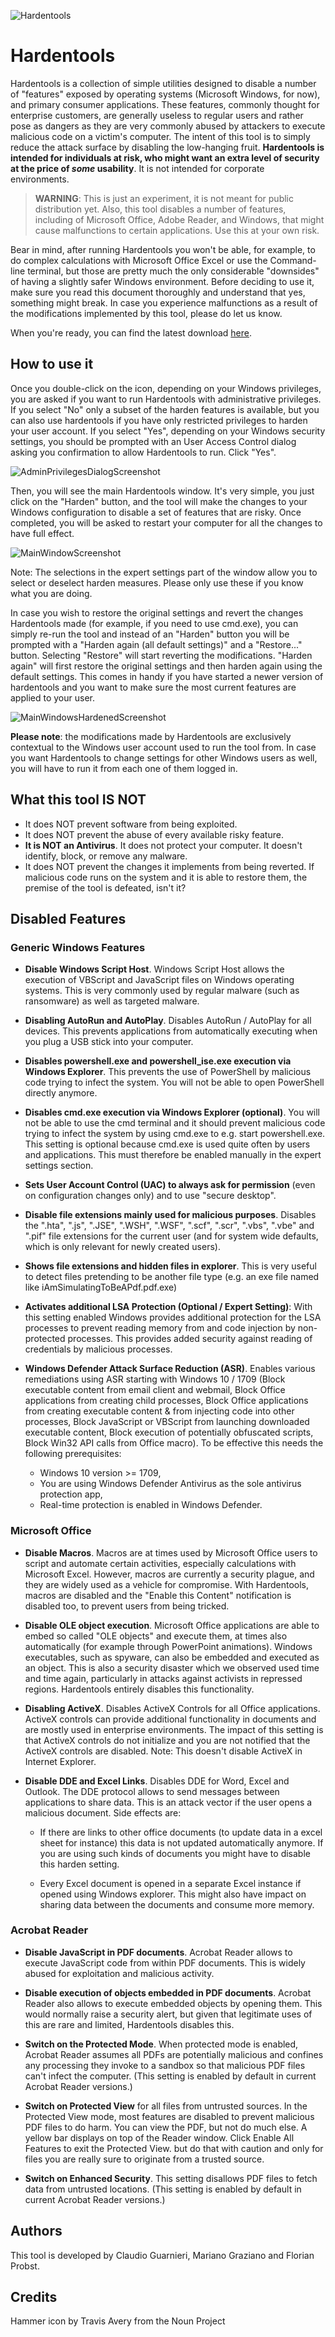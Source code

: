 ![Hardentools](https://github.com/securitywithoutborders/hardentools/raw/master/graphics/icon@128.png)

# Hardentools

Hardentools is a collection of simple utilities designed to disable a number of "features" exposed by operating systems (Microsoft Windows, for now), and primary consumer applications. These features, commonly thought for enterprise customers, are generally useless to regular users and rather pose as dangers as they are very commonly abused by attackers to execute malicious code on a victim's computer. The intent of this tool is to simply reduce the attack surface by disabling the low-hanging fruit. **Hardentools is intended for individuals at risk, who might want an extra level of security at the price of *some* usability**. It is not intended for corporate environments.

> **WARNING**: This is just an experiment, it is not meant for public distribution yet. Also, this tool disables a number of features, including of Microsoft Office, Adobe Reader, and Windows, that might cause malfunctions to certain applications. Use this at your own risk.

Bear in mind, after running Hardentools you won't be able, for example, to do complex calculations with Microsoft Office Excel or use the Command-line terminal, but those are pretty much the only considerable "downsides" of having a slightly safer Windows environment. Before deciding to use it, make sure you read this document thoroughly and understand that yes, something might break. In case you experience malfunctions as a result of the modifications implemented by this tool, please do let us know.

When you're ready, you can find the latest download [here](https://github.com/securitywithoutborders/hardentools/releases).

## How to use it

Once you double-click on the icon, depending on your Windows privileges, you are asked if you want to run Hardentools with administrative privileges. If you select "No" only a subset of the harden features is available, but you can also use hardentools if you have only restricted privileges to harden your user account. If you select "Yes", depending on your Windows security settings, you should be prompted with an User Access Control dialog asking you confirmation to allow Hardentools to run. Click "Yes".

![AdminPrivilegesDialogScreenshot](./graphics/AdminPrivDialog.jpg)

Then, you will see the main Hardentools window. It's very simple, you just click on the "Harden" button, and the tool will make the changes to your Windows configuration to disable a set of features that are risky. Once completed, you will be asked to restart your computer for all the changes to have full effect.

![MainWindowScreenshot](./graphics/MainWindow.jpg)

Note: The selections in the expert settings part of the window allow you to select or deselect harden measures. Please only use these if you know what you are doing.

In case you wish to restore the original settings and revert the changes Hardentools made (for example, if you need to use cmd.exe), you can simply re-run the tool and instead of an "Harden" button you will be prompted with a "Harden again (all default settings)" and a "Restore..." button. Selecting "Restore" will start reverting the modifications. "Harden again" will first restore the original settings and then harden again using the default settings. This comes in handy if you have started a newer version of hardentools and you want to make sure the most current features are applied to your user.

![MainWindowsHardenedScreenshot](./graphics/AlreadyHardened.jpg)

**Please note**: the modifications made by Hardentools are exclusively contextual to the Windows user account used to run the tool from. In case you want Hardentools to change settings for other Windows users as well, you will have to run it from each one of them logged in.

## What this tool IS NOT

- It does NOT prevent software from being exploited.
- It does NOT prevent the abuse of every available risky feature.
- **It is NOT an Antivirus**. It does not protect your computer. It doesn't identify, block, or remove any malware.
- It does NOT prevent the changes it implements from being reverted. If malicious code runs on the system and it is able to restore them, the premise of the tool is defeated, isn't it?


## Disabled Features

### Generic Windows Features

- **Disable Windows Script Host**. Windows Script Host allows the execution of VBScript and JavaScript files on Windows operating systems. This is very commonly used by regular malware (such as ransomware) as well as targeted malware.

- **Disabling AutoRun and AutoPlay**. Disables AutoRun / AutoPlay for all devices. This prevents applications from automatically executing when you plug a USB stick into your computer.

- **Disables powershell.exe and powershell_ise.exe execution via Windows Explorer**. This prevents the use of PowerShell by malicious code trying to infect the system. You will not be able to open PowerShell directly anymore. 

- **Disables cmd.exe execution via Windows Explorer (optional)**. You will not be able to use the cmd terminal and it should prevent malicious code trying to infect the system by using cmd.exe to e.g. start powershell.exe. This setting is optional because cmd.exe is used quite often by users and applications. This must therefore be enabled manually in the expert settings section.

- **Sets User Account Control (UAC) to always ask for permission** (even on configuration changes only) and to use "secure desktop".

- **Disable file extensions mainly used for malicious purposes**. Disables the ".hta", ".js", ".JSE", ".WSH", ".WSF", ".scf", ".scr", ".vbs", ".vbe" and ".pif" file extensions for the current user (and for system wide defaults, which is only relevant for newly created users).

- **Shows file extensions and hidden files in explorer**. This is very useful to detect files pretending to be another file type (e.g. an exe file named like iAmSimulatingToBeAPdf.pdf.exe)

- **Activates additional LSA Protection (Optional / Expert Setting)**: With this setting enabled Windows provides additional protection for the LSA processes to prevent reading memory from and code injection by non-protected processes. This provides added security against reading of credentials by malicious processes. 

- **Windows Defender Attack Surface Reduction (ASR)**. Enables various remediations using ASR starting with Windows 10 / 1709 (Block executable content from email client and webmail, Block Office applications from creating child processes, Block Office applications from creating executable content & from injecting code into other processes, Block JavaScript or VBScript from launching downloaded executable content, Block execution of potentially obfuscated scripts, Block Win32 API calls from Office macro). To be effective this needs the following prerequisites:

  - Windows 10 version >= 1709,
  - You are using Windows Defender Antivirus as the sole antivirus protection app,
  - Real-time protection is enabled in Windows Defender.

### Microsoft Office

- **Disable Macros**. Macros are at times used by Microsoft Office users to script and automate certain activities, especially calculations with Microsoft Excel. However, macros are currently a security plague, and they are widely used as a vehicle for compromise. With Hardentools, macros are disabled and the "Enable this Content" notification is disabled too, to prevent users from being tricked.

- **Disable OLE object execution**. Microsoft Office applications are able to embed so called "OLE objects" and execute them, at times also automatically (for example through PowerPoint animations). Windows executables, such as spyware, can also be embedded and executed as an object. This is also a security disaster which we observed used time and time again, particularly in attacks against activists in repressed regions. Hardentools entirely disables this functionality.

- **Disabling ActiveX**. Disables ActiveX Controls for all Office applications. ActiveX controls can provide additional functionality in documents and are mostly used in enterprise environments. The impact of this setting is that ActiveX controls do not initialize and you are not notified that the ActiveX controls are disabled. Note: This doesn't disable ActiveX in Internet Explorer.

- **Disable DDE and Excel Links**. Disables DDE for Word, Excel and Outlook. The DDE protocol allows to send messages between applications to share data. This is an attack vector if the user opens a malicious document. Side effects are:

  - If there are links to other office documents (to update data in a excel sheet for instance) this data is not updated automatically anymore. If you are using such kinds of documents you might have to disable this harden setting.

  - Every Excel document is opened in a separate Excel instance if opened using Windows explorer. This might also have impact on sharing data between the documents and consume more memory.

### Acrobat Reader

- **Disable JavaScript in PDF documents**. Acrobat Reader allows to execute JavaScript code from within PDF documents. This is widely abused for exploitation and malicious activity.

- **Disable execution of objects embedded in PDF documents**. Acrobat Reader also allows to execute embedded objects by opening them. This would normally raise a security alert, but given that legitimate uses of this are rare and limited, Hardentools disables this.

- **Switch on the Protected Mode**. When protected mode is enabled, Acrobat Reader assumes all PDFs are potentially malicious and confines any processing they invoke to a sandbox so that malicious PDF files can't infect the computer. (This setting is enabled by default in current Acrobat Reader versions.)

- **Switch on Protected View** for all files from untrusted sources. In the Protected View mode, most features are disabled to prevent malicious PDF files to do harm. You can view the PDF, but not do much else. A yellow bar displays on top of the Reader window. Click Enable All Features to exit the Protected View. but do that with caution and only for files you are really sure to originate from a trusted source.  

- **Switch on Enhanced Security**. This setting disallows PDF files to fetch data from untrusted locations. (This setting is enabled by default in current Acrobat Reader versions.)


## Authors

This tool is developed by Claudio Guarnieri, Mariano Graziano and Florian Probst.

## Credits

Hammer icon by Travis Avery from the Noun Project
